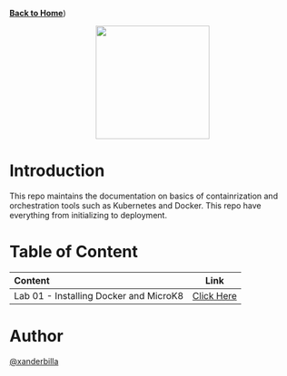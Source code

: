 [**Back to Home**](https://github.com/xanderbilla/ExamPrep-AWS/blob/main/README.md))

<center>
<img src='https://i.pinimg.com/originals/4a/41/7d/4a417d1f8cab870d4e93498ae1ae2d21.png' height=200/>
</center>

# Introduction

This repo maintains the documentation on basics of containrization and orchestration tools such as Kubernetes and Docker. This repo have everything from initializing to deployment.  

# Table of Content


| Content                           | Link                                                        | 
| :-------------------------------- |  :--------------------------------------------------------: | 
| Lab 01 - Installing Docker and MicroK8 | [Click Here]()|


# Author

[@xanderbilla](https://github.com/xanderbilla)